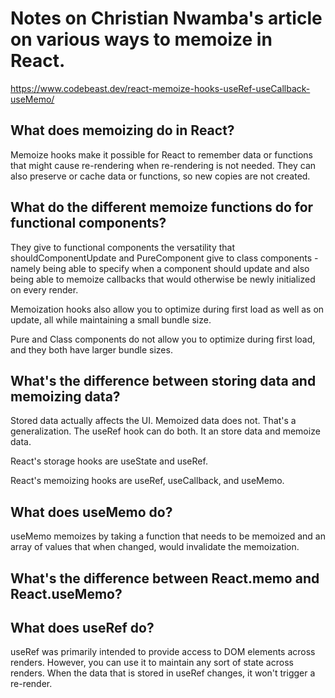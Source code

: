 # Notes on Christian Nwamba's article on various ways to memoize in React.
https://www.codebeast.dev/react-memoize-hooks-useRef-useCallback-useMemo/

## What does memoizing do in React?

Memoize hooks make it possible for React to remember data or functions that might cause re-rendering when re-rendering is not needed. They can also preserve or cache data or functions, so new copies are not created.

## What do the different memoize functions do for functional components?

They give to functional components the versatility that shouldComponentUpdate and PureComponent give to class components - namely being able to specify when a component should update and also being able to memoize callbacks that would otherwise be newly initialized on every render.

Memoization hooks also allow you to optimize during first load as well as on update, all while maintaining a small bundle size. 

Pure and Class components do not allow you to optimize during first load, and they both have larger bundle sizes.

## What's the difference between storing data and memoizing data? 

Stored data actually affects the UI. Memoized data does not. That's a generalization. The useRef hook can do both. It an store data and memoize data.

React's storage hooks are useState and useRef.

React's memoizing hooks are useRef, useCallback, and useMemo.

## What does useMemo do?

useMemo memoizes by taking a function that needs to be memoized and an array of values that when changed, would invalidate the memoization.

## What's the difference between React.memo and React.useMemo?

## What does useRef do?

useRef was primarily intended to provide access to DOM elements across renders. However, you can use it to maintain any sort of state across renders. When the data that is stored in useRef changes, it won't trigger a re-render.

